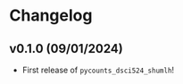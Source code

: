# Changelog

<!--next-version-placeholder-->

## v0.1.0 (09/01/2024)

- First release of `pycounts_dsci524_shumlh`!